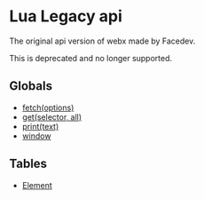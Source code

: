 # Lua Legacy api
The original api version of webx made by Facedev.

<div class="notice deprecated">
  This is deprecated and no longer supported.
</div>

## Globals
- [fetch(options)](globals/fetch.md)
- [get(selector, all)](globals/get.md)
- [print(text)](globals/print.md)
- [window](globals/window.md)

## Tables
- [Element](element.md)